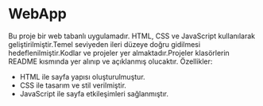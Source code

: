 # WebApp
Bu proje bir web tabanlı uygulamadır. HTML, CSS ve JavaScript kullanılarak geliştirilmiştir.Temel seviyeden ileri düzeye doğru gidilmesi hedeflenilmiştir.Kodlar ve projeler yer almaktadır.Projeler klasörlerin README kısmında yer alınıp ve açıklanmış olucaktır.
Özellikler:
- HTML ile sayfa yapısı oluşturulmuştur.
- CSS ile tasarım ve stil verilmiştir.
- JavaScript ile sayfa etkileşimleri sağlanmıştır.
  
